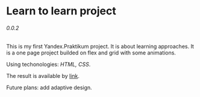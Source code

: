 # Learn to learn project

###### 0.0.2

This is my first Yandex.Praktikum project. It is about learning approaches. It is a one page project builded on flex and grid with some animations.

Using techonologies: *HTML, CSS*.

The result is available by [link](https://sysoevandrey.github.io/learn-to-learn/).

Future plans: add adaptive design.
